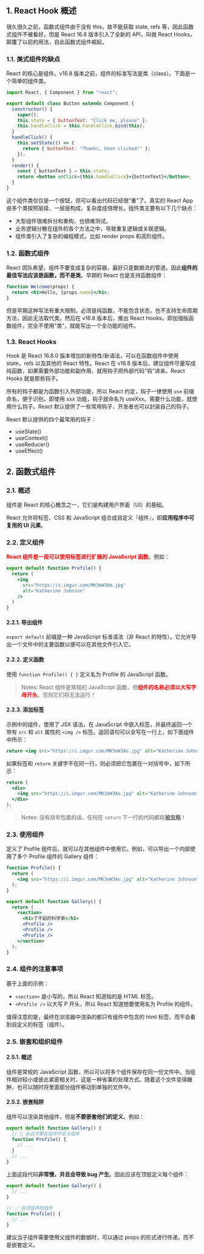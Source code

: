 ## 1. React Hook 概述

很久很久之前，函数式组件由于没有 this，故不能获取 state, refs 等，因此函数式组件不被看好。但是 React 16.8 版本引入了全新的 API，叫做 React Hooks，颠覆了以前的用法，自此函数式组件崛起。

### 1.1. 类式组件的缺点

React 的核心是组件。v16.8 版本之前，组件的标准写法是类（class）。下面是一个简单的组件类。

```jsx
import React, { Component } from "react";

export default class Button extends Component {
  constructor() {
    super();
    this.state = { buttonText: "Click me, please" };
    this.handleClick = this.handleClick.bind(this);
  }
  handleClick() {
    this.setState(() => {
      return { buttonText: "Thanks, been clicked!" };
    });
  }
  render() {
    const { buttonText } = this.state;
    return <button onClick={this.handleClick}>{buttonText}</button>;
  }
}
```

这个组件类仅仅是一个按钮，但可以看出代码已经很"重"了。真实的 React App 由多个类按照层级，一层层构成，复杂度成倍增长。组件类主要有以下几个缺点：

- 大型组件很难拆分和重构，也很难测试。
- 业务逻辑分散在组件的各个方法之中，导致重复逻辑或关联逻辑。
- 组件类引入了复杂的编程模式，比如 render props 和高阶组件。

### 1.2. 函数式组件

React 团队希望，组件不要变成复杂的容器，最好只是数据流的管道。因此**组件的最佳写法应该是函数，而不是类**。早期的 React 也是支持函数组件：

```jsx
function Welcome(props) {
  return <h1>Hello, {props.name}</h1>;
}
```

但是早期这种写法有重大限制，必须是纯函数，不能包含状态，也不支持生命周期方法，因此无法取代类。然后在 v16.8 版本后，推出 React Hooks，即加强版函数组件，完全不使用"类"，就能写出一个全功能的组件。

### 1.3. React Hooks

Hook 是 React 16.8.0 版本增加的新特性/新语法，可以在函数组件中使用 state，refs 以及其他的 React 特性。React 在 v16.8 版本后，建议组件尽量写成纯函数，如果需要外部功能和副作用，就用钩子把外部代码"钩"进来。React Hooks 就是那些钩子。

所有的钩子都是为函数引入外部功能，所以 React 约定，钩子一律使用 `use` 前缀命名，便于识别。即使用 xxx 功能，钩子就命名为 useXxx。需要什么功能，就使用什么钩子。React 默认提供了一些常用钩子，开发者也可以封装自己的钩子。

React 默认提供的四个最常用的钩子：

- useState()
- useContext()
- useReducer()
- useEffect()

## 2. 函数式组件

### 2.1. 概述

组件是 React 的核心概念之一，它们是构建用户界面（UI）的基础。

React 允许将标签、CSS 和 JavaScript 组合成自定义『组件』，即**应用程序中可复用的 UI 元素**。

### 2.2. 定义组件 

<font color=red>**React 组件是一段可以使用标签进行扩展的 JavaScript 函数**</font>。例如：

```jsx
export default function Profile() {
  return (
    <img
      src="https://i.imgur.com/MK3eW3Am.jpg"
      alt="Katherine Johnson"
    />
  )
}
```

#### 2.2.1. 导出组件

`export default` 前缀是一种 JavaScript 标准语法（非 React 的特性）。它允许导出一个文件中的主要函数以便可以在其他文件引入它。

#### 2.2.2. 定义函数

使用 `function Profile() { }` 定义名为 Profile 的 JavaScript 函数。

> Notes: React 组件是常规的 JavaScript 函数，但<font color=red>**组件的名称必须以大写字母开头**</font>，否则它们将无法运行！

#### 2.2.3. 添加标签

示例中的组件，使用了 JSX 语法，在 JavaScript 中嵌入标签，并最终返回一个带有 `src` 和 `alt` 属性的 `<img />` 标签。返回语句可以全写在一行上，如下面组件中所示：

```jsx
return <img src="https://i.imgur.com/MK3eW3As.jpg" alt="Katherine Johnson" />;
```

如果标签和 `return` 关键字不在同一行，则必须把它包裹在一对括号中，如下所示：

```jsx
return (
  <div>
    <img src="https://i.imgur.com/MK3eW3As.jpg" alt="Katherine Johnson" />
  </div>
);
```

> Notes: 没有括号包裹的话，任何在 `return` 下一行的代码都将<u>**被忽略**</u>！

### 2.3. 使用组件

定义了 Profile 组件后，就可以在其他组件中使用它。例如，可以导出一个内部使用了多个 Profile 组件的 Gallery 组件：

```jsx
function Profile() {
  return (
    <img src="https://i.imgur.com/MK3eW3As.jpg" alt="Katherine Johnson" />
  );
}

export default function Gallery() {
  return (
    <section>
      <h1>了不起的科学家</h1>
      <Profile />
      <Profile />
      <Profile />
    </section>
  );
}
```

### 2.4. 组件的注意事项

基于上面的示例：

- `<section>` 是小写的，所以 React 知道指的是 HTML 标签。
- `<Profile />` 以大写 P 开头，所以 React 知道想要使用名为 Profile 的组件。

值得注意的是，最终在浏览器中渲染的都只有组件中包含的 html 标签，而不会看到自定义的标签（组件）。

### 2.5. 嵌套和组织组件

#### 2.5.1. 概述

组件是常规的 JavaScript 函数，所以可以将多个组件保存在同一份文件中。当组件相对较小或彼此紧密相关时，这是一种省事的处理方式。随着这个文件变得臃肿，也可以随时将里面部分组件移动到单独的文件中。

#### 2.5.2. 嵌套陷阱

组件可以渲染其他组件，但是**不要嵌套他们的定义**。例如：

```jsx
export default function Gallery() {
  // 🔴 永远不要在组件中定义组件
  function Profile() {
    // ...
  }
  // ...
}
```

上面这段代码**非常慢，并且会导致 bug 产生**。因此应该在顶层定义每个组件：

```jsx
export default function Gallery() {
  // ...
}

// ✅ 在顶层声明组件
function Profile() {
  // ...
}
```

建议当子组件需要使用父组件的数据时，可以通过 props 的形式进行传递，而不是嵌套定义。


